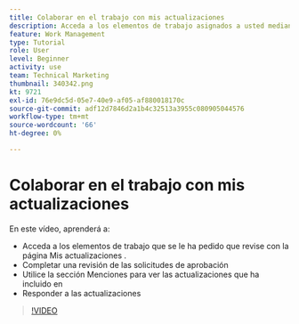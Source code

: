 ```yaml
---
title: Colaborar en el trabajo con mis actualizaciones
description: Acceda a los elementos de trabajo asignados a usted mediante la página Mis actualizaciones .
feature: Work Management
type: Tutorial
role: User
level: Beginner
activity: use
team: Technical Marketing
thumbnail: 340342.png
kt: 9721
exl-id: 76e9dc5d-05e7-40e9-af05-af880018170c
source-git-commit: adf12d7846d2a1b4c32513a3955c080905044576
workflow-type: tm+mt
source-wordcount: '66'
ht-degree: 0%

---
```


# Colaborar en el trabajo con mis actualizaciones

En este vídeo, aprenderá a:

* Acceda a los elementos de trabajo que se le ha pedido que revise con la página Mis actualizaciones .
* Completar una revisión de las solicitudes de aprobación
* Utilice la sección Menciones para ver las actualizaciones que ha incluido en
* Responder a las actualizaciones

>[!VIDEO](https://video.tv.adobe.com/v/340342/?quality=12)
